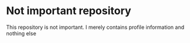 # Not important repository

This repository is not important. I merely contains profile information and nothing else
